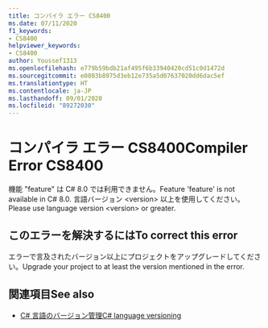 ```yaml
---
title: コンパイラ エラー CS8400
ms.date: 07/11/2020
f1_keywords:
- CS8400
helpviewer_keywords:
- CS8400
author: Youssef1313
ms.openlocfilehash: e779b59bdb21af495f6b33940420cd51c0d1472d
ms.sourcegitcommit: e0803b8975d3eb12e735a5d07637020dd6dac5ef
ms.translationtype: HT
ms.contentlocale: ja-JP
ms.lasthandoff: 09/01/2020
ms.locfileid: "89272030"
---
```

# <a name="compiler-error-cs8400"></a><span data-ttu-id="04ee8-102">コンパイラ エラー CS8400</span><span class="sxs-lookup"><span data-stu-id="04ee8-102">Compiler Error CS8400</span></span>

<span data-ttu-id="04ee8-103">機能 "feature" は C# 8.0 では利用できません。</span><span class="sxs-lookup"><span data-stu-id="04ee8-103">Feature 'feature' is not available in C# 8.0.</span></span> <span data-ttu-id="04ee8-104">言語バージョン \<version> 以上を使用してください。</span><span class="sxs-lookup"><span data-stu-id="04ee8-104">Please use language version \<version> or greater.</span></span>

## <a name="to-correct-this-error"></a><span data-ttu-id="04ee8-105">このエラーを解決するには</span><span class="sxs-lookup"><span data-stu-id="04ee8-105">To correct this error</span></span>

<span data-ttu-id="04ee8-106">エラーで言及されたバージョン以上にプロジェクトをアップグレードしてください。</span><span class="sxs-lookup"><span data-stu-id="04ee8-106">Upgrade your project to at least the version mentioned in the error.</span></span>

## <a name="see-also"></a><span data-ttu-id="04ee8-107">関連項目</span><span class="sxs-lookup"><span data-stu-id="04ee8-107">See also</span></span>

- [<span data-ttu-id="04ee8-108">C# 言語のバージョン管理</span><span class="sxs-lookup"><span data-stu-id="04ee8-108">C# language versioning</span></span>](../configure-language-version.md)
